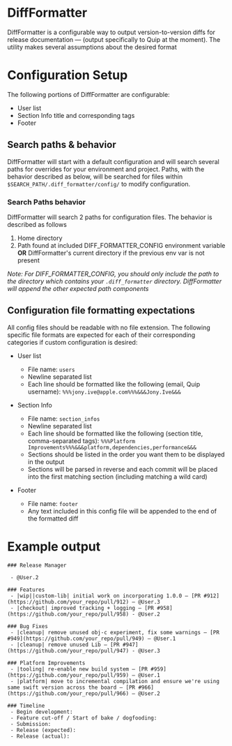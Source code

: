 # DiffFormatter

DiffFormatter is a configurable way to output version-to-version diffs for release documentation — (output specifically to Quip at the moment). The utility makes several assumptions about the desired format

# Configuration Setup
The following portions of DiffFormatter are configurable:
- User list
- Section Info title and corresponding tags
- Footer
## Search paths & behavior
DiffFormatter will start with a default configuration and will search several paths for overrides for your environment and project. Paths, with the behavior described as below, will be searched for files within `$SEARCH_PATH/.diff_formatter/config/` to modify configuration.

### Search Paths behavior
DiffFormatter will search 2 paths for configuration files. The behavior is described as follows
1. Home directory
2. Path found at included DIFF_FORMATTER_CONFIG environment variable __OR__ DiffFormatter's current directory if the previous env var is not present

*Note: For DIFF_FORMATTER_CONFIG, you should only include the path to the directory which contains your `.diff_formatter` directory. DiffFormatter will append the other expected path components*

## Configuration file formatting expectations
All config files should be readable with no file extension. The following specific file formats are expected for each of their corresponding categories if custom configuration is desired:
- User list
  - File name: `users`
  - Newline separated list
  - Each line should be formatted like the following (email, Quip username): `%%%jony.ive@apple.com%%%&&&Jony.Ive&&&`
- Section Info
  - File name: `section_infos`
  - Newline separated list
  - Each line should be formatted like the following (section title, comma-separated tags): `%%%Platform Improvements%%%&&&platform,dependencies,performance&&&`
  - Sections should be listed in the order you want them to be displayed in the output
  - Sections will be parsed in reverse and each commit will be placed into the first matching section (including matching a wild card)

- Footer
  - File name: `footer`
  - Any text included in this config file will be appended to the end of the formatted diff

# Example output
```
### Release Manager

 - @User.2

### Features
 - |wip||custom-lib| initial work on incorporating 1.0.0 — [PR #912](https://github.com/your_repo/pull/912) — @User.3
 - |checkout| improved tracking + logging — [PR #958](https://github.com/your_repo/pull/958) - @User.2

### Bug Fixes
 - |cleanup| remove unused obj-c experiment, fix some warnings — [PR #949](https://github.com/your_repo/pull/949) — @User.1
 - |cleanup| remove unused Lib — [PR #947](https://github.com/your_repo/pull/947) - @User.3

### Platform Improvements
 - |tooling| re-enable new build system — [PR #959](https://github.com/your_repo/pull/959) — @User.1
 - |platform| move to incremental compilation and ensure we're using same swift version across the board — [PR #966](https://github.com/your_repo/pull/966) — @User.2

### Timeline
 - Begin development:
 - Feature cut-off / Start of bake / dogfooding:
 - Submission:
 - Release (expected):
 - Release (actual):

```